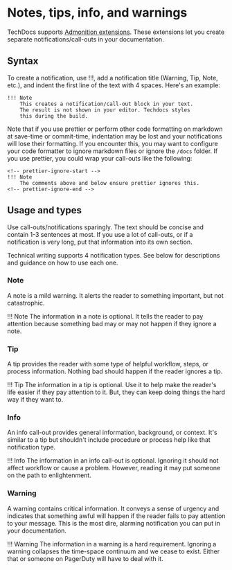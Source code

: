 # Notes, tips, info, and warnings

TechDocs supports [Admonition extensions](https://squidfunk.github.io/mkdocs-material/reference/admonitions/). These extensions let you create separate notifications/call-outs in your documentation.

## Syntax

To create a notification, use !!!, add a notification title (Warning, Tip, Note, etc.), and indent the first line of the text with 4 spaces. Here's an example:

```
!!! Note
    This creates a notification/call-out block in your text.
    The result is not shown in your editor. Techdocs styles
    this during the build.
```

Note that if you use prettier or perform other code formatting on markdown at save-time or commit-time, indentation may be lost and your notifications will lose their formatting. If you encounter this, you may want to configure your code formatter to ignore markdown files or ignore the `/docs` folder. If you use prettier, you could wrap your call-outs like the following:

```
<!-- prettier-ignore-start -->
!!! Note
    The comments above and below ensure prettier ignores this.
<!-- prettier-ignore-end -->
```

## Usage and types

Use call-outs/notifications sparingly. The text should be concise and contain 1-3 sentences at most. If you use a lot of call-outs, or if a notification is very long,
put that information into its own section.

Technical writing supports 4 notification types. See below for descriptions and guidance on how to use each one.  

### Note

A note is a mild warning. It alerts the reader to something important, but not catastrophic.

!!! Note
    The information in a note is optional. It tells the reader to pay attention because something bad may or may not happen if they ignore a note.

### Tip

A tip provides the reader with some type of helpful workflow, steps, or process information. Nothing bad should happen if the reader ignores a tip.

!!! Tip
    The information in a tip is optional. Use it to help make the reader's life easier if they pay attention to it. But, they can keep doing things the hard way if they want to.

### Info

An info call-out provides general information, background, or context. It's similar to a tip but shouldn't include procedure or process help like that notification type.

!!! Info
    The information in an info call-out is optional. Ignoring it should not affect workflow or cause a problem. However, reading it may put someone on the path to enlightenment.

### Warning

A warning contains critical information. It conveys a sense of urgency and indicates that something awful will happen if the reader fails to pay attention to your message. This is the most dire, alarming notification you can put in your documentation.

!!! Warning
    The information in a warning is a hard requirement. Ignoring a warning collapses the time-space continuum and we cease to exist. Either that or someone on PagerDuty will have to deal with it.

